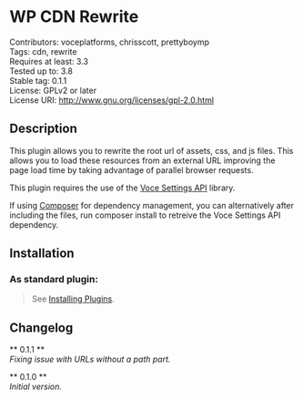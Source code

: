 WP CDN Rewrite  
===========  
Contributors: voceplatforms, chrisscott, prettyboymp  
Tags: cdn, rewrite  
Requires at least: 3.3  
Tested up to: 3.8  
Stable tag: 0.1.1  
License: GPLv2 or later  
License URI: http://www.gnu.org/licenses/gpl-2.0.html

## Description  
This plugin allows you to rewrite the root url of assets, css, and js files. This allows you to load these resources from an external URL improving the page load time by taking advantage of parallel browser requests.

This plugin requires the use of the [Voce Settings API](https://github.com/voceconnect/voce-settings-api) library.

If using [Composer](http://getcomposer.org) for dependency management, you can alternatively after including the files, run composer install to retreive the Voce Settings API dependency.

## Installation  

### As standard plugin:  
> See [Installing Plugins](http://codex.wordpress.org/Managing_Plugins#Installing_Plugins).

## Changelog  

** 0.1.1 **  
*Fixing issue with URLs without a path part.*

** 0.1.0 **  
*Initial version.*